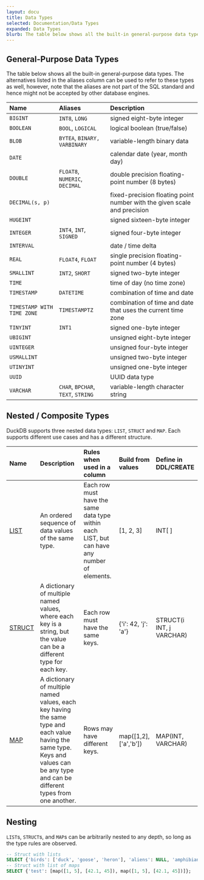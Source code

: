 ```yaml
---
layout: docu
title: Data Types
selected: Documentation/Data Types
expanded: Data Types
blurb: The table below shows all the built-in general-purpose data types.
---
```

## General-Purpose Data Types
The table below shows all the built-in general-purpose data types. The alternatives listed in the aliases column can be used to refer to these types as well, however, note that the aliases are not part of the SQL standard and hence might not be accepted by other database engines.

| Name | Aliases | Description |
|:---|:---|:---|
| `BIGINT` | `INT8`, `LONG` | signed eight-byte integer |
| `BOOLEAN` | `BOOL`, `LOGICAL` | logical boolean (true/false) |
| `BLOB` | `BYTEA`, `BINARY,` `VARBINARY` | variable-length binary data |
| `DATE` |   | calendar date (year, month day) |
| `DOUBLE` | `FLOAT8`, `NUMERIC`, `DECIMAL` | double precision floating-point number (8 bytes) |
| `DECIMAL(s, p)` | | fixed-precision floating point number with the given scale and precision |
| `HUGEINT` | | signed sixteen-byte integer|
| `INTEGER` | `INT4`, `INT`, `SIGNED` | signed four-byte integer |
| `INTERVAL` |  | date / time delta |
| `REAL` | `FLOAT4`, `FLOAT` | single precision floating-point number (4 bytes)|
| `SMALLINT` | `INT2`, `SHORT` | signed two-byte integer|
| `TIME` | | time of day (no time zone) |
| `TIMESTAMP` | `DATETIME` | combination of time and date |
| `TIMESTAMP WITH TIME ZONE` | `TIMESTAMPTZ` | combination of time and date that uses the current time zone |
| `TINYINT` | `INT1` | signed one-byte integer|
| `UBIGINT` | | unsigned eight-byte integer |
| `UINTEGER` | | unsigned four-byte integer |
| `USMALLINT` | | unsigned two-byte integer |
| `UTINYINT` | | unsigned one-byte integer |
| `UUID` | | UUID data type |
| `VARCHAR` | `CHAR`, `BPCHAR`, `TEXT`, `STRING` | variable-length character string |

## Nested / Composite Types
DuckDB supports three nested data types: `LIST`, `STRUCT` and `MAP`. Each supports different use cases and has a different structure. 

| Name | Description | Rules when used in a column | Build from values | Define in DDL/CREATE |
|:---|:---|:---|:---|:---|
| [LIST](../../sql/data_types/list) | An ordered sequence of data values of the same type. | Each row must have the same data type within each LIST, but can have any number of elements. | [1, 2, 3] | INT[ ] |
| [STRUCT](../../sql/data_types/struct) | A dictionary of multiple named values, where each key is a string, but the value can be a different type for each key. | Each row must have the same keys. | {'i': 42, 'j': 'a'} | STRUCT(i INT, j VARCHAR) |
| [MAP](../../sql/data_types/map) | A dictionary of multiple named values, each key having the same type and each value having the same type. Keys and values can be any type and can be different types from one another. | Rows may have different keys. | map([1,2],['a','b']) | MAP(INT, VARCHAR) |

## Nesting

`LIST`s, `STRUCT`s, and `MAP`s can be arbitrarily nested to any depth, so long as the type rules are observed.

```sql
-- Struct with lists
SELECT {'birds': ['duck', 'goose', 'heron'], 'aliens': NULL, 'amphibians': ['frog', 'toad']};
-- Struct with list of maps
SELECT {'test': [map([1, 5], [42.1, 45]), map([1, 5], [42.1, 45])]};
```

